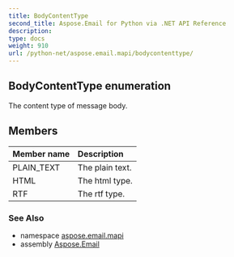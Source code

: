 ```yaml
---
title: BodyContentType
second_title: Aspose.Email for Python via .NET API Reference
description: 
type: docs
weight: 910
url: /python-net/aspose.email.mapi/bodycontenttype/
---
```


## BodyContentType enumeration

The content type of message body.

## Members
| Member name | Description |
| :- | :- |
|PLAIN_TEXT|The plain text.|
|HTML|The html type.|
|RTF|The rtf type.|

### See Also

* namespace [aspose.email.mapi](/email/python-net/aspose.email.mapi/)
* assembly [Aspose.Email](/email/python-net/)

